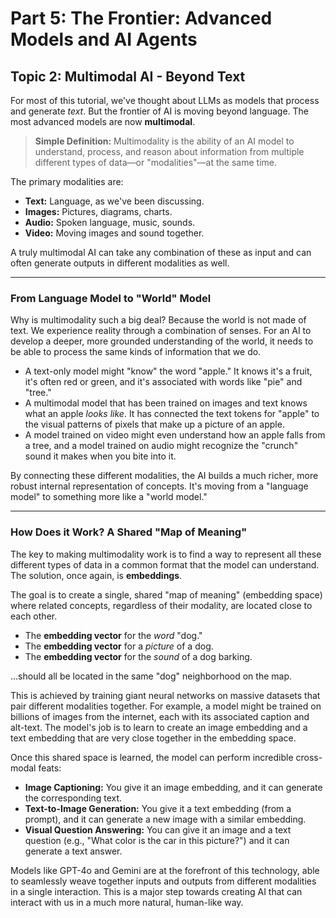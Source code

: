 # Part 5: The Frontier: Advanced Models and AI Agents
## Topic 2: Multimodal AI - Beyond Text

For most of this tutorial, we've thought about LLMs as models that process and generate *text*. But the frontier of AI is moving beyond language. The most advanced models are now **multimodal**.

> **Simple Definition:** Multimodality is the ability of an AI model to understand, process, and reason about information from multiple different types of data—or "modalities"—at the same time.

The primary modalities are:
*   **Text:** Language, as we've been discussing.
*   **Images:** Pictures, diagrams, charts.
*   **Audio:** Spoken language, music, sounds.
*   **Video:** Moving images and sound together.

A truly multimodal AI can take any combination of these as input and can often generate outputs in different modalities as well.

---

### From Language Model to "World" Model

Why is multimodality such a big deal? Because the world is not made of text. We experience reality through a combination of senses. For an AI to develop a deeper, more grounded understanding of the world, it needs to be able to process the same kinds of information that we do.

*   A text-only model might "know" the word "apple." It knows it's a fruit, it's often red or green, and it's associated with words like "pie" and "tree."
*   A multimodal model that has been trained on images and text knows what an apple *looks like*. It has connected the text tokens for "apple" to the visual patterns of pixels that make up a picture of an apple.
*   A model trained on video might even understand how an apple falls from a tree, and a model trained on audio might recognize the "crunch" sound it makes when you bite into it.

By connecting these different modalities, the AI builds a much richer, more robust internal representation of concepts. It's moving from a "language model" to something more like a "world model."

---

### How Does it Work? A Shared "Map of Meaning"

The key to making multimodality work is to find a way to represent all these different types of data in a common format that the model can understand. The solution, once again, is **embeddings**.

The goal is to create a single, shared "map of meaning" (embedding space) where related concepts, regardless of their modality, are located close to each other.

*   The **embedding vector** for the *word* "dog."
*   The **embedding vector** for a *picture* of a dog.
*   The **embedding vector** for the *sound* of a dog barking.

...should all be located in the same "dog" neighborhood on the map.

This is achieved by training giant neural networks on massive datasets that pair different modalities together. For example, a model might be trained on billions of images from the internet, each with its associated caption and alt-text. The model's job is to learn to create an image embedding and a text embedding that are very close together in the embedding space.

Once this shared space is learned, the model can perform incredible cross-modal feats:
*   **Image Captioning:** You give it an image embedding, and it can generate the corresponding text.
*   **Text-to-Image Generation:** You give it a text embedding (from a prompt), and it can generate a new image with a similar embedding.
*   **Visual Question Answering:** You can give it an image and a text question (e.g., "What color is the car in this picture?") and it can generate a text answer.

Models like GPT-4o and Gemini are at the forefront of this technology, able to seamlessly weave together inputs and outputs from different modalities in a single interaction. This is a major step towards creating AI that can interact with us in a much more natural, human-like way.
